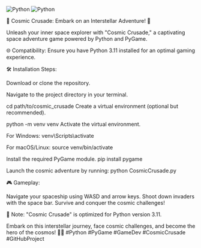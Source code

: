![Python](https://img.shields.io/badge/Python-v3.11-3776AB?style=for-the-badge&logo=Python) ![Python](https://img.shields.io/badge/Pygame-v3.11-00CC00?style=for-the-badge&logo=Pygame)

🚀 Cosmic Crusade: Embark on an Interstellar Adventure! 🌌

Unleash your inner space explorer with "Cosmic Crusade," a captivating space adventure game powered by Python and PyGame.

🌐 Compatibility:
Ensure you have Python 3.11 installed for an optimal gaming experience.

🛠️ Installation Steps:

Download or clone the repository.

Navigate to the project directory in your terminal.

cd path/to/cosmic_crusade
Create a virtual environment (optional but recommended).

python -m venv venv
Activate the virtual environment.

For Windows:
venv\Scripts\activate

For macOS/Linux:
source venv/bin/activate

Install the required PyGame module.
pip install pygame

Launch the cosmic adventure by running:
python CosmicCrusade.py

🎮 Gameplay:

Navigate your spaceship using WASD and arrow keys.
Shoot down invaders with the space bar.
Survive and conquer the cosmic challenges!

🚨 Note: "Cosmic Crusade" is optimized for Python version 3.11.

Embark on this interstellar journey, face cosmic challenges, and become the hero of the cosmos! 🚀🌠 #Python #PyGame #GameDev #CosmicCrusade #GitHubProject

